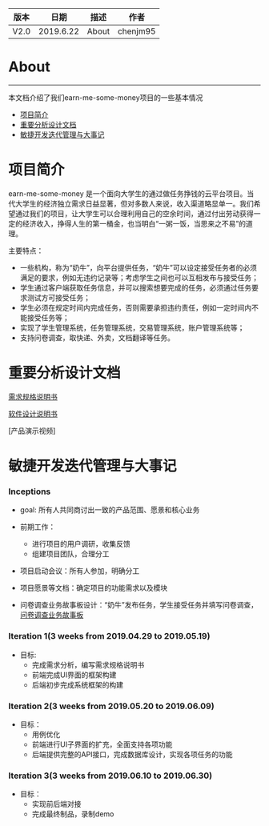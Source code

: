| 版本 | 日期      | 描述 | 作者   |
| ---- | --------- | ---- | ------ |
| V2.0 | 2019.6.22 | About | chenjm95 |

# About

----------
本文档介绍了我们earn-me-some-money项目的一些基本情况

* <a href="#项目简介">项目简介</a>
* <a href="#重要分析设计文档">重要分析设计文档</a>
* <a href="#敏捷开发迭代管理与大事记">敏捷开发迭代管理与大事记</a>
# 项目简介

earn-me-some-money 是一个面向大学生的通过做任务挣钱的云平台项目。当代大学生的经济独立需求日益显著，但对多数人来说，收入渠道略显单一。我们希望通过我们的项目，让大学生可以合理利用自己的空余时间，通过付出劳动获得一定的经济收入，挣得人生的第一桶金，也当明白“一粥一饭，当思来之不易”的道理。

主要特点：

* 一些机构，称为“奶牛”，向平台提供任务，“奶牛”可以设定接受任务者的必须满足的要求，例如无违约记录等；考虑学生之间也可以互相发布与接受任务；
* 学生通过客户端获取任务信息，并可以搜索想要完成的任务，必须通过任务要求测试方可接受任务；
* 学生必须在规定时间内完成任务，否则需要承担违约责任，例如一定时间内不能接受任务等；
* 实现了学生管理系统，任务管理系统，交易管理系统，账户管理系统等；
* 支持问卷调查，取快递、外卖，文档翻译等任务。

# 重要分析设计文档

[需求规格说明书](/需求规格说明书.md/)

[软件设计说明书](/软件设计说明书.md/)

[产品演示视频]

# 敏捷开发迭代管理与大事记

### Inceptions
* goal: 所有人共同商讨出一致的产品范围、愿景和核心业务

* 前期工作：
   + 进行项目的用户调研，收集反馈
   + 组建项目团队，合理分工

* 项目启动会议：所有人参加，明确分工

* 项目愿景等文档：确定项目的功能需求以及模块

* 问卷调查业务故事板设计：“奶牛”发布任务，学生接受任务并填写问卷调查，[问卷调查业务故事板](//)

### Iteration 1(3 weeks from 2019.04.29 to 2019.05.19)
* 目标:
    + 完成需求分析，编写需求规格说明书
    + 前端完成UI界面的框架构建
    + 后端初步完成系统框架的构建

### Iteration 2(3 weeks from 2019.05.20 to 2019.06.09)
* 目标：
    + 用例优化
    + 前端进行UI子界面的扩充，全面支持各项功能
    + 后端提供完整的API接口，完成数据库设计，实现各项任务的功能
### Iteration 3(3 weeks from 2019.06.10 to 2019.06.30)
* 目标：
    + 实现前后端对接
    + 完成最终制品，录制demo
